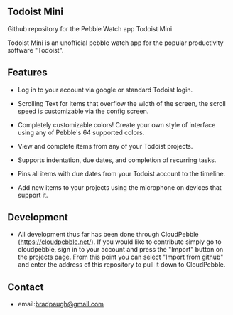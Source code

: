 ## Todoist Mini

Github repository for the Pebble Watch app Todoist Mini

Todoist Mini is an unofficial pebble watch app for the popular productivity software "Todoist".

## Features

* Log in to your account via google or standard Todoist login.

* Scrolling Text for items that overflow the width of the screen, the scroll speed is customizable via the config screen.

* Completely customizable colors! Create your own style of interface using any of Pebble's 64 supported colors.

* View and complete items from any of your Todoist projects.

* Supports indentation, due dates, and completion of recurring tasks.

* Pins all items with due dates from your Todoist account to the timeline.

* Add new items to your projects using the microphone on devices that support it.

## Development

* All development thus far has been done through CloudPebble (https://cloudpebble.net/). If you would like to contribute simply go to cloudpebble, sign in to your account and press the "Import" button on the projects page. From this point you can select "Import from github" and enter the address of this repository to pull it down to CloudPebble.

## Contact
* email:bradpaugh@gmail.com